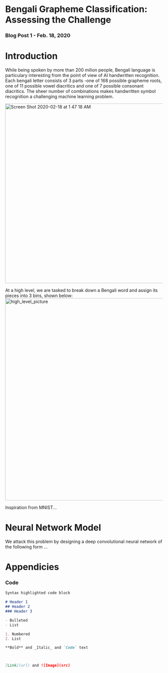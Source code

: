<!-- ## Welcome to GitHub Pages -->

<!-- You can use the [editor on GitHub](https://github.com/stefs92/Bengali-AI/edit/master/index.md) to maintain and preview the content for your website in Markdown files. -->

<!-- Whenever you commit to this repository, GitHub Pages will run [Jekyll](https://jekyllrb.com/) to rebuild the pages in your site, from the content in your Markdown files. -->

<!-- Hey guys, I commented out some lines with this command, I guess this is GitHub's way of commenting -->

# Bengali Grapheme Classification: Assessing the Challenge
### Blog Post 1  -  Feb. 18, 2020

# Introduction
While being spoken by more than 200 milion people, Bengali language is particulary interesting from the point of view of AI handwritten recognition. Each bengali letter consists of 3 parts -one of 168 possible grapheme roots, one of 11 possible vowel diacritics and one of 7 possible consonant diacritics. The sheer number of combinations makes handwritten symbol recognition a challenging machine learning problem.

<img width="575" alt="Screen Shot 2020-02-18 at 1 47 18 AM" src="https://user-images.githubusercontent.com/54907300/74720496-e941bb00-5203-11ea-9626-bfdd9d10ecb4.png">

At a high level, we are tasked to break down a Bengali word and assign its pieces into 3 bins, shown below:
<img width="647" alt="high_level_picture" src="https://user-images.githubusercontent.com/54907300/74720359-abdd2d80-5203-11ea-90a5-734785bae48b.png">


Inspiration from MNIST...


# Neural Network Model 
We attack this problem by designing a deep convolutional neural network of the following form ...

# Appendicies

### Code

```markdown
Syntax highlighted code block 

# Header 1
## Header 2
### Header 3

- Bulleted
- List

1. Numbered
2. List

**Bold** and _Italic_ and `Code` text



[Link](url) and ![Image](src)
```

<!-- For more details see [GitHub Flavored Markdown](https://guides.github.com/features/mastering-markdown/). >

<!-- ### Jekyll Themes >

<!-- Your Pages site will use the layout and styles from the Jekyll theme you have selected in your [repository settings](https://github.com/stefs92/Bengali-AI/settings). The name of this theme is saved in the Jekyll `_config.yml` configuration file. >

<!-- ### Support or Contact >

<!-- Having trouble with Pages? Check out our [documentation](https://help.github.com/categories/github-pages-basics/) or [contact support](https://github.com/contact) and we’ll help you sort it out. >
